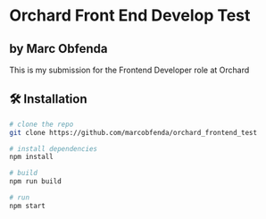 # Orchard Front End Develop Test
## by Marc Obfenda

This is my submission for the Frontend Developer role at Orchard

## 🛠 Installation
```bash
# clone the repo
git clone https://github.com/marcobfenda/orchard_frontend_test

# install dependencies
npm install

# build
npm run build

# run
npm start